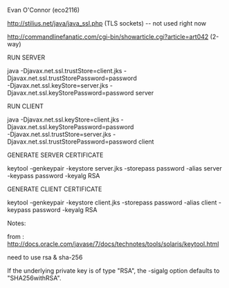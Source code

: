 Evan O'Connor (eco2116)


http://stilius.net/java/java_ssl.php (TLS sockets) -- not used right now

http://commandlinefanatic.com/cgi-bin/showarticle.cgi?article=art042 (2-way)

RUN SERVER

java -Djavax.net.ssl.trustStore=client.jks -Djavax.net.ssl.trustStorePassword=password \
-Djavax.net.ssl.keyStore=server.jks -Djavax.net.ssl.keyStorePassword=password server

RUN CLIENT

java -Djavax.net.ssl.keyStore=client.jks -Djavax.net.ssl.keyStorePassword=password \
-Djavax.net.ssl.trustStore=server.jks -Djavax.net.ssl.trustStorePassword=password client

GENERATE SERVER CERTIFICATE

keytool -genkeypair -keystore server.jks -storepass password -alias server -keypass password -keyalg RSA

GENERATE CLIENT CERTIFICATE

keytool -genkeypair -keystore client.jks -storepass password -alias client -keypass password -keyalg RSA

Notes:

from : http://docs.oracle.com/javase/7/docs/technotes/tools/solaris/keytool.html

need to use rsa & sha-256

If the underlying private key is of type "RSA", the -sigalg option defaults to "SHA256withRSA".